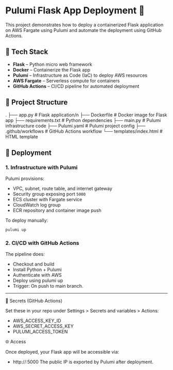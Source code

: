 # Pulumi Flask App Deployment 🚀

This project demonstrates how to deploy a containerized Flask application on AWS Fargate using Pulumi and automate the deployment using GitHub Actions.

## 🔧 Tech Stack

- **Flask** – Python micro web framework
- **Docker** – Containerize the Flask app
- **Pulumi** – Infrastructure as Code (IaC) to deploy AWS resources
- **AWS Fargate** – Serverless compute for containers
- **GitHub Actions** – CI/CD pipeline for automated deployment

## 📁 Project Structure
.
├── app.py # Flask application/n
├── Dockerfile # Docker image for Flask app
├── requirements.txt # Python dependencies
├── main.py # Pulumi infrastructure code
├── Pulumi.yaml # Pulumi project config
├── .github/workflows # GitHub Actions workflow
└── templates/index.html # HTML template

## 🚀 Deployment

### 1. Infrastructure with Pulumi

Pulumi provisions:
- VPC, subnet, route table, and internet gateway
- Security group exposing port `5000`
- ECS cluster with Fargate service
- CloudWatch log group
- ECR repository and container image push

To deploy manually:

```bash
pulumi up
```

### 2. CI/CD with GitHub Actions

The pipeline does:
- Checkout and build
- Install Python + Pulumi
- Authenticate with AWS
- Deploy using pulumi up
- Trigger: On push to main branch.

-----------------------------------------------------------------------

🔐 Secrets (GitHub Actions)

Set these in your repo under Settings > Secrets and variables > Actions:
- AWS_ACCESS_KEY_ID
- AWS_SECRET_ACCESS_KEY
- PULUMI_ACCESS_TOKEN

🌐 Access

Once deployed, your Flask app will be accessible via:
- http://<public-ip>:5000
The public IP is exported by Pulumi after deployment.
